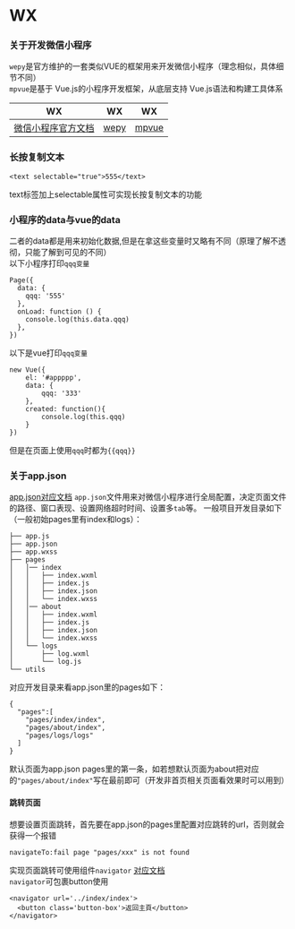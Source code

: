 # WX

### 关于开发微信小程序

`wepy`是官方维护的一套类似VUE的框架用来开发微信小程序（理念相似，具体细节不同）
<br />
`mpvue`是基于 Vue.js的小程序开发框架，从底层支持 Vue.js语法和构建工具体系

|  WX  |   WX   |  WX   |
| ---------- | -----------  | ----------- |
| [微信小程序官方文档](https://developers.weixin.qq.com/miniprogram/dev/index.html) | [wepy](https://tencent.github.io/wepy/) | [mpvue](https://github.com/Meituan-Dianping/mpvue) |

### 长按复制文本

```
<text selectable="true">555</text>
```
text标签加上selectable属性可实现长按复制文本的功能

### 小程序的data与vue的data
二者的data都是用来初始化数据,但是在拿这些变量时又略有不同（原理了解不透彻，只能了解到可见的不同）
<br />
以下小程序打印`qqq变量`
```
Page({
  data: {
    qqq: '555'
  },
  onLoad: function () {
    console.log(this.data.qqq)
  },
})
```
以下是vue打印`qqq变量`
```
new Vue({
	el: '#appppp',
	data: {
		qqq: '333'
	},
	created: function(){
		console.log(this.qqq)
	}
})
```
但是在页面上使用`qqq`时都为`{{qqq}}`

### 关于app.json
[app.json对应文档](https://developers.weixin.qq.com/miniprogram/dev/framework/config.html)
`app.json`文件用来对微信小程序进行全局配置，决定页面文件的路径、窗口表现、设置网络超时时间、设置多`tab`等。
一般项目开发目录如下（一般初始pages里有index和logs）：
```
├── app.js
├── app.json
├── app.wxss
├── pages
│   │── index
│   │   ├── index.wxml
│   │   ├── index.js
│   │   ├── index.json
│   │   └── index.wxss
│   │── about
│   │   ├── index.wxml
│   │   ├── index.js
│   │   ├── index.json
│   │   └── index.wxss
│   └── logs
│       ├── log.wxml
│       └── log.js
└── utils
```
对应开发目录来看app.json里的pages如下：
```
{
  "pages":[    
    "pages/index/index",
    "pages/about/index",
    "pages/logs/logs"
  ]
}
```
默认页面为app.json pages里的第一条，如若想默认页面为about把对应的`"pages/about/index"`写在最前即可（开发非首页相关页面看效果时可以用到）

#### 跳转页面
想要设置页面跳转，首先要在app.json的pages里配置对应跳转的url，否则就会获得一个报错 
```
navigateTo:fail page "pages/xxx" is not found
```
实现页面跳转可使用组件`navigator` [对应文档](https://developers.weixin.qq.com/miniprogram/dev/component/navigator.html)
<br />
`navigator`可包裹button使用
```
<navigator url='../index/index'>
  <button class='button-box'>返回主頁</button>
</navigator>
```

